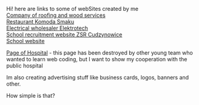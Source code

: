 
Hi!
here are links to some of webSites created by me<br>
<a href="http://spyrek.pl/">Company of roofing and wood services</a><br>
<a href="http://www.komodasmaku.pl">Restaurant Komoda Smaku</a><br>
<a href="http://eelektrotech.pl">Electrical wholesaler Elektrotech</a><br>
<a href="http://rekrutacja.zsrcudzynowice.edu.pl">School recruitment website ZSR Cudzynowice</a><br>
<a href="http://www.zsrcudzynowice.edu.pl">School website</a><br>

<a href="http://www.spzoz.proszowice.pl">Page of Hospital</a> - this page has been destroyed by other young team who wanted to learn web coding, but I want to show my cooperation with the public hospital<br>

Im also creating advertising stuff like business cards, logos, banners and other.

How simple is that?
